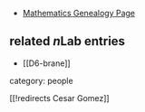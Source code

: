 

* [Mathematics Genealogy Page](http://www.genealogy.ams.org/id.php?id=139573)

## related $n$Lab entries

* [[D6-brane]]

category: people

[[!redirects Cesar Gomez]]

